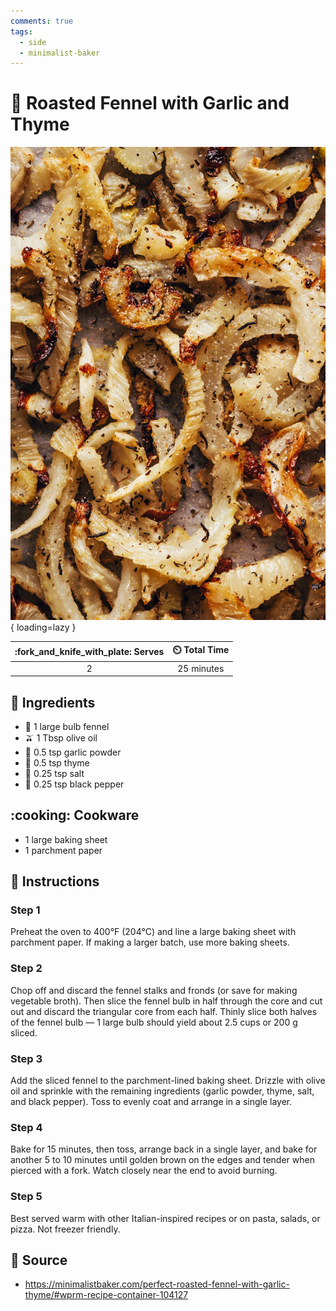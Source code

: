 ```yaml
---
comments: true
tags:
  - side
  - minimalist-baker
---
```

# :leafy_green: Roasted Fennel with Garlic and Thyme

![Roasted Fennel with Garlic and Thyme](../assets/images/roasted-fennel-with-garlic-and-thyme.jpg){ loading=lazy }

| :fork_and_knife_with_plate: Serves | :timer_clock: Total Time |
|:----------------------------------:|:-----------------------: |
| 2 | 25 minutes |

## :salt: Ingredients

- :leafy_green: 1 large bulb fennel
- :olive: 1 Tbsp olive oil
- :garlic: 0.5 tsp garlic powder
- :herb: 0.5 tsp thyme
- :salt: 0.25 tsp salt
- :salt: 0.25 tsp black pepper

## :cooking: Cookware

- 1 large baking sheet
- 1 parchment paper

## :pencil: Instructions

### Step 1

Preheat the oven to 400°F (204°C) and line a large baking sheet with parchment paper. If making a larger batch, use
more baking sheets.

### Step 2

Chop off and discard the fennel stalks and fronds (or save for making vegetable broth). Then slice the fennel bulb in
half through the core and cut out and discard the triangular core from each half. Thinly slice both halves of the fennel
bulb — 1 large bulb should yield about 2.5 cups or 200 g sliced.

### Step 3

Add the sliced fennel to the parchment-lined baking sheet. Drizzle with olive oil and sprinkle with the remaining
ingredients (garlic powder, thyme, salt, and black pepper). Toss to evenly coat and arrange in a single layer.

### Step 4

Bake for 15 minutes, then toss, arrange back in a single layer, and bake for another 5 to 10 minutes until golden brown
on the edges and tender when pierced with a fork. Watch closely near the end to avoid burning.

### Step 5

Best served warm with other Italian-inspired recipes or on pasta, salads, or pizza. Not freezer friendly.

## :link: Source

- <https://minimalistbaker.com/perfect-roasted-fennel-with-garlic-thyme/#wprm-recipe-container-104127>
